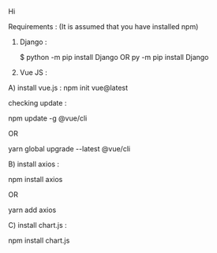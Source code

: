 Hi

Requirements :
(It is assumed that you have installed npm)

1) Django :

    $ python -m pip install Django
OR
    py -m pip install Django


2) Vue JS :

A) install vue.js :
 npm init vue@latest

checking update :

 npm update -g @vue/cli
         
OR
     
 yarn global upgrade --latest @vue/cli

B) install axios :

 npm install axios
         
OR
     
 yarn add axios


C) install chart.js :
     
 npm install chart.js
